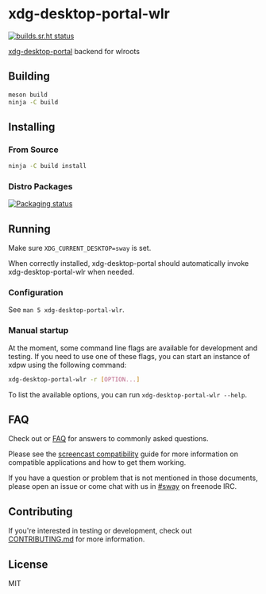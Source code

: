 # xdg-desktop-portal-wlr

[![builds.sr.ht status](https://builds.sr.ht/~emersion/xdg-desktop-portal-wlr/commits.svg)](https://builds.sr.ht/~emersion/xdg-desktop-portal-wlr/commits?)

[xdg-desktop-portal] backend for wlroots

## Building

```sh
meson build
ninja -C build
```

## Installing

### From Source

```sh
ninja -C build install
```

### Distro Packages

[![Packaging status](https://repology.org/badge/vertical-allrepos/xdg-desktop-portal-wlr.svg)](https://repology.org/project/xdg-desktop-portal-wlr/versions)


## Running

Make sure `XDG_CURRENT_DESKTOP=sway` is set.

When correctly installed, xdg-desktop-portal should automatically invoke
xdg-desktop-portal-wlr when needed.

### Configuration

See `man 5 xdg-desktop-portal-wlr`.

### Manual startup

At the moment, some command line flags are available for development and
testing. If you need to use one of these flags, you can start an instance of
xdpw using the following command:

```sh
xdg-desktop-portal-wlr -r [OPTION...]
```

To list the available options, you can run `xdg-desktop-portal-wlr --help`.

## FAQ

Check out or [FAQ] for answers to commonly asked questions.

Please see the [screencast compatibility] guide for more information on
compatible applications and how to get them working.

If you have a question or problem that is not mentioned in those documents,
please open an issue or come chat with us in [#sway] on freenode IRC.

## Contributing

If you're interested in testing or development, check out
[CONTRIBUTING.md] for more information.

## License

MIT

[xdg-desktop-portal]: https://github.com/flatpak/xdg-desktop-portal
[FAQ]: https://github.com/emersion/xdg-desktop-portal-wlr/wiki/FAQ
[screencast compatibility]: https://github.com/emersion/xdg-desktop-portal-wlr/wiki/Screencast-Compatibility
[#sway]: https://webchat.freenode.net/#sway
[CONTRIBUTING.md]: CONTRIBUTING.md
